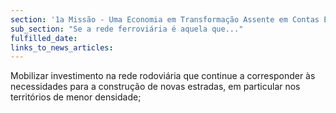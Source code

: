 ```yaml
---
section: '1a Missão - Uma Economia em Transformação Assente em Contas Equilibradas'
sub_section: "Se a rede ferroviária é aquela que..."
fulfilled_date:
links_to_news_articles:
---
```


Mobilizar investimento na rede rodoviária que continue a corresponder às necessidades para a construção de novas estradas, em particular nos territórios de menor densidade;